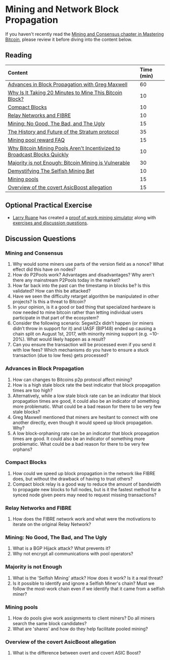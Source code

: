 # Mining and Network Block Propagation

If you haven't recently read the [Mining and Consensus chapter in Mastering Bitcoin](https://github.com/bitcoinbook/bitcoinbook/blob/77b91b1949e2c03a36c395586a44dac20ec41533/ch10.asciidoc), please review it before diving into the content below.

## Reading

| Content | Time \(min\) |
| :--- | :--- |
| [Advances in Block Propagation with Greg Maxwell](https://btctranscripts.com/greg-maxwell/gmaxwell-2017-11-27-advances-in-block-propagation/) | 60 |
| [Why Is It Taking 20 Minutes to Mine This Bitcoin Block?](http://r6.ca/blog/20180225T160548Z.html) | 10 |
| [Compact Blocks](https://bitcoincore.org/en/2016/06/07/compact-blocks-faq/) | 10 |
| [Relay Networks and FIBRE](https://bluematt.bitcoin.ninja/2016/07/07/relay-networks/) | 10 |
| [Mining: No Good, The Bad, and The Ugly](https://btctranscripts.com/magicalcryptoconference/2019/the-state-of-bitcoin-mining/) | 15 |
| [The History and Future of the Stratum protocol](https://docsend.com/view/szk48syby33q28zq) | 35 |
| [Mining pool reward FAQ](https://en.bitcoin.it/wiki/Mining_pool_reward_FAQ) | 15 |
| [Why Bitcoin Mining Pools Aren't Incentivized to Broadcast Blocks Quickly](https://bitcoinmagazine.com/articles/why-bitcoin-mining-pools-aren-t-incentivized-to-broadcast-blocks-quickly-1475249510/) | 10 |
| [Majority is not Enough: Bitcoin Mining is Vulnerable](https://www.cs.cornell.edu/~ie53/publications/btcProcFC.pdf) | 30 |
| [Demystifying The Selfish Mining Bet](https://eklitzke.org/demystifying-the-selfish-mining-bet) | 10 |
| [Mining pools](https://en.wikipedia.org/wiki/Mining_pool) | 15 |
| [Overview of the covert AsicBoost allegation](https://blog.bitmex.com/an-overview-of-the-covert-asicboost-allegation-2/) | 15 |

## Optional Practical Exercise

- [Larry Ruane](https://github.com/LarryRuane) has created a [proof of work mining simulator](https://github.com/LarryRuane/minesim) along with [exercises and discussion questions](https://github.com/LarryRuane/minesim#exercises-discussion-questions).

## Discussion Questions

### Mining and Consensus

1. Why would some miners use parts of the version field as a nonce? What effect did this have on nodes?
2. How do P2Pools work? Advantages and disadvantages? Why aren't there any mainstream P2Pools today in the market?
3. How far back into the past can the timestamp in blocks be? Is this validated? How can this be attacked?
4. Have we seen the difficulty retarget algorithm be manipulated in other projects? Is this a threat to Bitcoin?
5. In your opinion, is it a good or bad thing that specialized hardware is now needed to mine bitcoin rather than letting individual users participate in that part of the ecosystem?
6. Consider the following scenario: Segwit2x didn’t happen \(or miners didn’t throw in support for it\) and UASF \(BIP148\) ended up causing a chain split on August 1st, 2017, with minority mining support \(e.g. ~10-20%\). What would likely happen as a result?
7. Can you ensure the transaction will be processed even if you send it with low fees? Which mechanisms do you have to ensure a stuck transaction (due to low fees) gets processed?

### Advances in Block Propagation

1. How can changes to Bitcoins p2p protocol affect mining?
1. How is a high stale block rate the best indicator that block propagation times are too high?
1. Alternatively, while a low stale block rate can be an indicator that block propagation times are good, it could also be an indicator of something more problematic. What could be a bad reason for there to be very few stale blocks?
1. Greg Maxwell mentioned that miners are hesitant to connect with one another directly, even though it would speed up block propagation. Why?
1. A low block-orphaning rate can be an indicator that block propagation times are good. It could also be an indicator of something more problematic. What could be a bad reason for there to be very few orphans?

### Compact Blocks

1. How could we speed up block propagation in the network like FIBRE does, but without the drawback of having to trust others?
2. Compact block relay is a good way to reduce the amount of bandwidth to propagate new blocks to full nodes, but is it the fastest method for a synced node given peers may need to request missing transactions?

### Relay Networks and FIBRE

1. How does the FIBRE network work and what were the motivations to iterate on the original Relay Network?

### Mining: No Good, The Bad, and The Ugly

1. What is a BGP Hijack attack? What prevents it? 
2. Why not encrypt all communications with pool operators?

### Majority is not Enough

1. What is the 'Selfish Mining' attack? How does it work? Is it a real threat?
2. Is it possible to identify and ignore a Selfish Miner's chain? Must we follow the most-work chain even if we identify that it came from a selfish miner?

### Mining pools

1. How do pools give work assignments to client miners? Do all miners search the same block candidates?
2. What are 'shares' and how do they help facilitate pooled mining?

### Overview of the covert AsicBoost allegation

1. What is the difference between overt and covert ASIC Boost?
